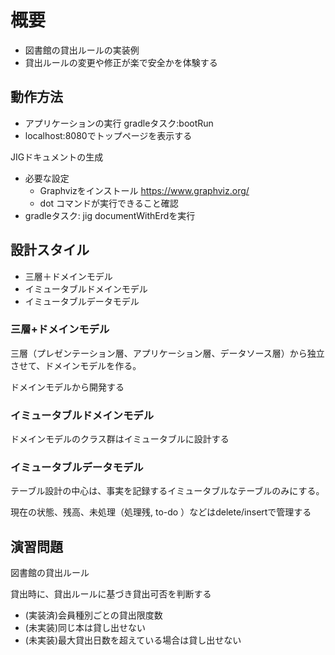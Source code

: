 # 概要

- 図書館の貸出ルールの実装例
- 貸出ルールの変更や修正が楽で安全かを体験する

## 動作方法

- アプリケーションの実行 gradleタスク:bootRun
- localhost:8080でトップページを表示する

JIGドキュメントの生成
- 必要な設定
  - Graphvizをインストール https://www.graphviz.org/
  - dot コマンドが実行できること確認
- gradleタスク: jig documentWithErdを実行


## 設計スタイル

- 三層＋ドメインモデル
- イミュータブルドメインモデル
- イミュータブルデータモデル

### 三層+ドメインモデル

三層（プレゼンテーション層、アプリケーション層、データソース層）から独立させて、ドメインモデルを作る。

ドメインモデルから開発する

### イミュータブルドメインモデル

ドメインモデルのクラス群はイミュータブルに設計する

### イミュータブルデータモデル

テーブル設計の中心は、事実を記録するイミュータブルなテーブルのみにする。

現在の状態、残高、未処理（処理残, to-do ）などはdelete/insertで管理する

## 演習問題

図書館の貸出ルール

貸出時に、貸出ルールに基づき貸出可否を判断する

- (実装済)会員種別ごとの貸出限度数
- (未実装)同じ本は貸し出せない
- (未実装)最大貸出日数を超えている場合は貸し出せない